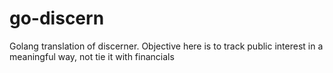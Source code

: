 go-discern
==========

Golang translation of discerner. Objective here is to track public interest in a meaningful way, not tie it with financials
